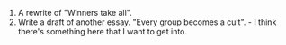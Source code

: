 1. A rewrite of "Winners take all".
2. Write a draft of another essay. "Every group becomes a cult". - I think there's something here that I want to get into.